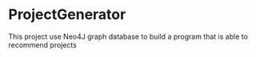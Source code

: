 # ProjectGenerator
This project use Neo4J graph database to build a program that is able to recommend projects

